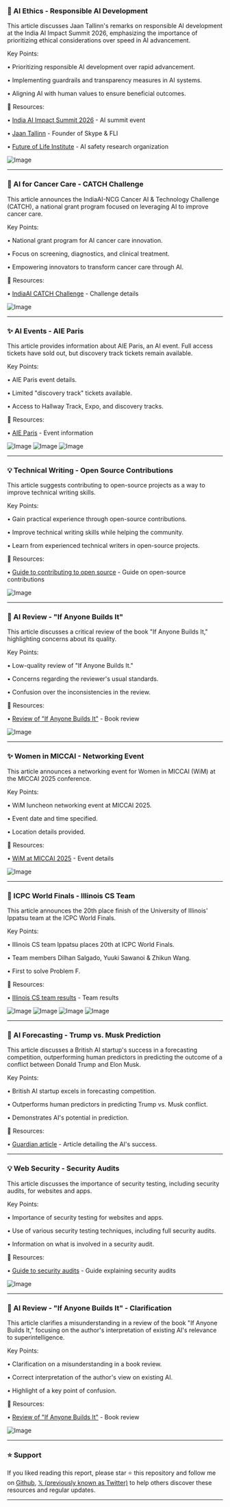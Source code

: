 ### 🤖 AI Ethics - Responsible AI Development

This article discusses Jaan Tallinn's remarks on responsible AI development at the India AI Impact Summit 2026, emphasizing the importance of prioritizing ethical considerations over speed in AI advancement.

Key Points:

• Prioritizing responsible AI development over rapid advancement.


• Implementing guardrails and transparency measures in AI systems.


• Aligning AI with human values to ensure beneficial outcomes.


🔗 Resources:

• [India AI Impact Summit 2026](https://x.com/hashtag/IndiaAIImpactSummit2026?src=hashtag_click) -  AI summit event


• [Jaan Tallinn](https://x.com/Skype) - Founder of Skype & FLI


• [Future of Life Institute](https://x.com/FLI_org) -  AI safety research organization


![Image](https://pbs.twimg.com/amplify_video_thumb/1969634533805826048/img/pGDzZiropAChFkCa.jpg)


---

### 🚀 AI for Cancer Care - CATCH Challenge

This article announces the IndiaAI-NCG Cancer AI & Technology Challenge (CATCH), a national grant program focused on leveraging AI to improve cancer care.

Key Points:

• National grant program for AI cancer care innovation.


• Focus on screening, diagnostics, and clinical treatment.


• Empowering innovators to transform cancer care through AI.



🔗 Resources:

• [IndiaAI CATCH Challenge](https://x.com/OfficialINDIAai/status/1969676421774590011) -  Challenge details


![Image](https://pbs.twimg.com/media/G1Wxo9LbQA4ow6c?format=jpg&name=small)


---

### ✨ AI Events - AIE Paris

This article provides information about AIE Paris, an AI event. Full access tickets have sold out, but discovery track tickets remain available.

Key Points:

• AIE Paris event details.


• Limited "discovery track" tickets available.


• Access to Hallway Track, Expo, and discovery tracks.



🔗 Resources:

• [AIE Paris](https://x.com/aiDotEngineer/status/1969555811908108358) - Event information


![Image](https://pbs.twimg.com/media/G1VEkjSWcAAVAi1?format=jpg&name=900x900)
![Image](https://pbs.twimg.com/media/G1VBXRDWwAAeyID?format=jpg&name=360x360)
![Image](https://pbs.twimg.com/media/G1VBfqoWQAAwGsC?format=jpg&name=360x360)


---

### 💡 Technical Writing - Open Source Contributions

This article suggests contributing to open-source projects as a way to improve technical writing skills.

Key Points:

• Gain practical experience through open-source contributions.


• Improve technical writing skills while helping the community.


• Learn from experienced technical writers in open-source projects.



🔗 Resources:


• [Guide to contributing to open source](https://x.com/freeCodeCamp/status/1969552412894478661) - Guide on open-source contributions



![Image](https://pbs.twimg.com/media/G1VBe1OXAAArJrC?format=jpg&name=small)


---

### 🤖 AI Review - "If Anyone Builds It"

This article discusses a critical review of the book "If Anyone Builds It," highlighting concerns about its quality.

Key Points:

• Low-quality review of "If Anyone Builds It."


• Concerns regarding the reviewer's usual standards.


• Confusion over the inconsistencies in the review.



🔗 Resources:

• [Review of "If Anyone Builds It"](https://x.com/robbensinger/status/1969438601693053114) - Book review


![Image](https://pbs.twimg.com/media/G1TZUbWbQAMJ-SZ?format=png&name=small)


---

### ✨ Women in MICCAI - Networking Event

This article announces a networking event for Women in MICCAI (WiM) at the MICCAI 2025 conference.

Key Points:

• WiM luncheon networking event at MICCAI 2025.


• Event date and time specified.


• Location details provided.



🔗 Resources:

• [WiM at MICCAI 2025](https://x.com/WomenInMICCAI/status/1969402544280781183) - Event details


![Image](https://pbs.twimg.com/media/G1S5LOabQAERFID?format=jpg&name=small)


---

### 🤖  ICPC World Finals - Illinois CS Team

This article announces the 20th place finish of the University of Illinois' Ippatsu team at the ICPC World Finals.

Key Points:

• Illinois CS team Ippatsu places 20th at ICPC World Finals.


• Team members Dilhan Salgado, Yuuki Sawanoi & Zhikun Wang.


• First to solve Problem F.


🔗 Resources:

• [Illinois CS team results](https://x.com/siebelschool/status/1969399317988336014) -  Team results


![Image](https://pbs.twimg.com/media/G1S1tWmXsAEmAdo?format=jpg&name=360x360)
![Image](https://pbs.twimg.com/media/G1S116PXAAAKRod?format=jpg&name=360x360)
![Image](https://pbs.twimg.com/media/G1S1-hzXkAEC6f3?format=jpg&name=360x360)
![Image](https://pbs.twimg.com/media/G1S2HICW0AE8qCs?format=jpg&name=360x360)


---

### 🤖 AI Forecasting - Trump vs. Musk Prediction

This article discusses a British AI startup's success in a forecasting competition, outperforming human predictors in predicting the outcome of a conflict between Donald Trump and Elon Musk.

Key Points:

• British AI startup excels in forecasting competition.


• Outperforms human predictors in predicting Trump vs. Musk conflict.


• Demonstrates AI's potential in prediction.



🔗 Resources:


• [Guardian article](https://t.co/81pt1Pp5XY) - Article detailing the AI's success.


---

### 💡 Web Security - Security Audits

This article discusses the importance of security testing, including security audits, for websites and apps.

Key Points:

• Importance of security testing for websites and apps.


• Use of various security testing techniques, including full security audits.


• Information on what is involved in a security audit.


🔗 Resources:

• [Guide to security audits](https://x.com/freeCodeCamp/status/1969310822678561082) -  Guide explaining security audits


![Image](https://pbs.twimg.com/media/G1RlwcbXYAA15O2?format=jpg&name=small)


---

### 🤖 AI Review - "If Anyone Builds It" - Clarification

This article clarifies a misunderstanding in a review of the book "If Anyone Builds It," focusing on the author's interpretation of existing AI's relevance to superintelligence.

Key Points:

• Clarification on a misunderstanding in a book review.


• Correct interpretation of the author's view on existing AI.


• Highlight of a key point of confusion.


🔗 Resources:

• [Review of "If Anyone Builds It"](https://x.com/robbensinger/status/1969181977073893791) - Book review


![Image](https://pbs.twimg.com/media/G1PwT-xbMAAUlOw?format=png&name=small)


---

### ⭐️ Support

If you liked reading this report, please star ⭐️ this repository and follow me on [Github](https://github.com/Drix10), [𝕏 (previously known as Twitter)](https://x.com/DRIX_10_) to help others discover these resources and regular updates.

---